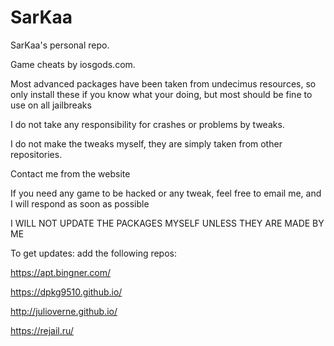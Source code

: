 # SarKaa
SarKaa's personal repo.

Game cheats by iosgods.com.

Most advanced packages have been taken from undecimus resources, so only install these if you know what your doing, but most should be fine to use on all jailbreaks

I do not take any responsibility for crashes or problems by tweaks.

I do not make the tweaks myself, they are simply taken from other repositories.

Contact me from the website

If you need any game to be hacked or any tweak, feel free to email me, and I will respond as soon as possible


I WILL NOT UPDATE THE PACKAGES MYSELF UNLESS THEY ARE MADE BY ME

To get updates: add the following repos:

https://apt.bingner.com/

https://dpkg9510.github.io/

http://julioverne.github.io/

https://rejail.ru/


